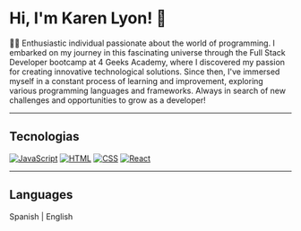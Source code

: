 # Hi, I'm Karen Lyon! 👋

👩‍💻 Enthusiastic individual passionate about the world of programming. I embarked on my journey in this fascinating universe through the Full Stack Developer bootcamp at 4 Geeks Academy, where I discovered my passion for creating innovative technological solutions. Since then, I've immersed myself in a constant process of learning and improvement, exploring various programming languages and frameworks. Always in search of new challenges and opportunities to grow as a developer!

---

## Tecnologias 

[![JavaScript](https://upload.wikimedia.org/wikipedia/commons/thumb/9/99/Unofficial_JavaScript_logo_2.svg/30px-Unofficial_JavaScript_logo_2.svg.png)]()
[![HTML](https://upload.wikimedia.org/wikipedia/commons/thumb/6/61/HTML5_logo_and_wordmark.svg/30px-HTML5_logo_and_wordmark.svg.png)]()
[![CSS](https://upload.wikimedia.org/wikipedia/commons/thumb/d/d5/CSS3_logo_and_wordmark.svg/20px-CSS3_logo_and_wordmark.svg.png)]()
[![React](https://upload.wikimedia.org/wikipedia/commons/thumb/3/30/React_Logo_SVG.svg/30px-React_Logo_SVG.svg.png)]()

---
## Languages

<p>Spanish | English</p>



